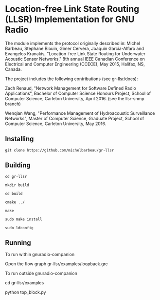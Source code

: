 # Location-free Link State Routing (LLSR) Implementation for GNU Radio

The module implements the protocol originally described in:
Michel Barbeau, Stephane Blouin, Gimer Cervera, Joaquin Garcia-Alfaro
and Evangelos Kranakis, "Location-free Link State Routing for Underwater
Acoustic Sensor Networks," 8th annual IEEE Canadian Conference on 
Electrical and Computer Engineering (CCECE), May 2015, Halifax, NS, 
Canada. 

The project includes the following contributions (see gr-llsr/docs):

Zach Renaud, "Network Management for Software Defined Radio Applications", Bachelor of Computer Science Honours Project, School of Computer Science, Carleton University, April 2016. (see the llsr-snmp branch)

Wenqian Wang, "Performance Management of Hydroacoustic Surveillance Networks", Master of Computer Science, Graduate Project, School of Computer Science, Carleton University, May 2016.


## Installing 

`git clone https://github.com/michelbarbeau/gr-llsr`

## Building


```
cd gr-llsr

mkdir build

cd build 

cmake ../

make

sudo make install

sudo ldconfig

```

## Running

To run within gnuradio-companion

Open the flow graph  gr-llsr/examples/loopback.grc

To run outside gnuradio-companion

cd gr-llsr/examples

python top_block.py
